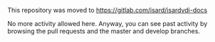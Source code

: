 This repository was moved to https://gitlab.com/isard/isardvdi-docs


No more activity allowed here. Anyway, you can see past activity by browsing the pull requests and the master and develop branches.
